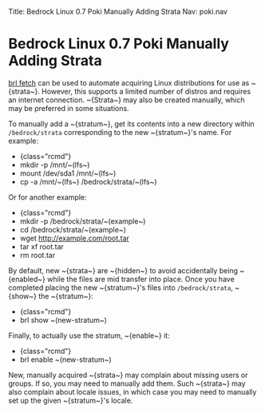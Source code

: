 Title: Bedrock Linux 0.7 Poki Manually Adding Strata
Nav: poki.nav

Bedrock Linux 0.7 Poki Manually Adding Strata
=============================================

[brl fetch](commands.html#brl-fetch) can be used to automate acquiring Linux
distributions for use as ~{strata~}.  However, this supports a limited number of
distros and requires an internet connection.  ~{Strata~} may also be created
manually, which may be preferred in some situations.

To manually add a ~{stratum~}, get its contents into a new directory within
`/bedrock/strata` corresponding to the new ~{stratum~}'s name.  For example:

- {class="rcmd"}
- mkdir -p /mnt/~(lfs~)
- mount /dev/sda1 /mnt/~(lfs~)
- cp -a /mnt/~(lfs~) /bedrock/strata/~(lfs~)

Or for another example:

- {class="rcmd"}
- mkdir -p /bedrock/strata/~(example~)
- cd /bedrock/strata/~(example~)
- wget http://example.com/root.tar
- tar xf root.tar
- rm root.tar

By default, new ~{strata~} are ~{hidden~} to avoid accidentally being ~{enabled~} while the files are mid transfer into place.  Once you have completed placing the new ~{stratum~}'s files into `/bedrock/strata`, ~{show~} the ~{stratum~}:

- {class="rcmd"}
- brl show ~(new-stratum~)

Finally, to actually use the stratum, ~{enable~} it:

- {class="rcmd"}
- brl enable ~(new-stratum~)

New, manually acquired ~{strata~} may complain about missing users or groups.  If so, you may need to manually add them.  Such ~{strata~} may also complain about locale issues, in which case you may need to manually set up the given ~{stratum~}'s locale.
